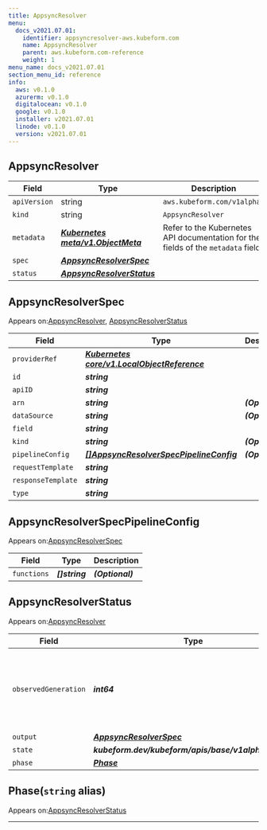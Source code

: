 ```yaml
---
title: AppsyncResolver
menu:
  docs_v2021.07.01:
    identifier: appsyncresolver-aws.kubeform.com
    name: AppsyncResolver
    parent: aws.kubeform.com-reference
    weight: 1
menu_name: docs_v2021.07.01
section_menu_id: reference
info:
  aws: v0.1.0
  azurerm: v0.1.0
  digitalocean: v0.1.0
  google: v0.1.0
  installer: v2021.07.01
  linode: v0.1.0
  version: v2021.07.01
---
```


## AppsyncResolver
| Field | Type | Description |
| ------ | ----- | ----------- |
| `apiVersion` | string | `aws.kubeform.com/v1alpha1` |
|    `kind` | string | `AppsyncResolver` |
| `metadata` | ***[Kubernetes meta/v1.ObjectMeta](https://v1-18.docs.kubernetes.io/docs/reference/generated/kubernetes-api/v1.18/#objectmeta-v1-meta)***|Refer to the Kubernetes API documentation for the fields of the `metadata` field.|
| `spec` | ***[AppsyncResolverSpec](#appsyncresolverspec)***||
| `status` | ***[AppsyncResolverStatus](#appsyncresolverstatus)***||
## AppsyncResolverSpec

Appears on:[AppsyncResolver](#appsyncresolver), [AppsyncResolverStatus](#appsyncresolverstatus)

| Field | Type | Description |
| ------ | ----- | ----------- |
| `providerRef` | ***[Kubernetes core/v1.LocalObjectReference](https://v1-18.docs.kubernetes.io/docs/reference/generated/kubernetes-api/v1.18/#localobjectreference-v1-core)***||
| `id` | ***string***||
| `apiID` | ***string***||
| `arn` | ***string***| ***(Optional)*** |
| `dataSource` | ***string***| ***(Optional)*** |
| `field` | ***string***||
| `kind` | ***string***| ***(Optional)*** |
| `pipelineConfig` | ***[[]AppsyncResolverSpecPipelineConfig](#appsyncresolverspecpipelineconfig)***| ***(Optional)*** |
| `requestTemplate` | ***string***||
| `responseTemplate` | ***string***||
| `type` | ***string***||
## AppsyncResolverSpecPipelineConfig

Appears on:[AppsyncResolverSpec](#appsyncresolverspec)

| Field | Type | Description |
| ------ | ----- | ----------- |
| `functions` | ***[]string***| ***(Optional)*** |
## AppsyncResolverStatus

Appears on:[AppsyncResolver](#appsyncresolver)

| Field | Type | Description |
| ------ | ----- | ----------- |
| `observedGeneration` | ***int64***| ***(Optional)*** Resource generation, which is updated on mutation by the API Server.|
| `output` | ***[AppsyncResolverSpec](#appsyncresolverspec)***| ***(Optional)*** |
| `state` | ***kubeform.dev/kubeform/apis/base/v1alpha1.State***| ***(Optional)*** |
| `phase` | ***[Phase](#phase)***| ***(Optional)*** |
## Phase(`string` alias)

Appears on:[AppsyncResolverStatus](#appsyncresolverstatus)

---
